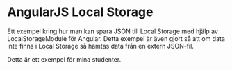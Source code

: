 # AngularJS Local Storage
Ett exempel kring hur man kan spara JSON till Local Storage med hjälp av LocalStorageModule för Angular. Detta exempel är även gjort så att om data inte finns i Local Storage så hämtas data från en extern JSON-fil.

Detta är ett exempel för mina studenter.
